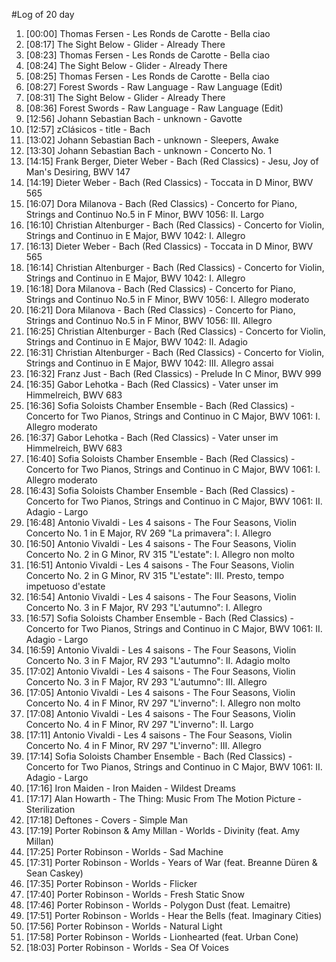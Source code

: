 #Log of 20 day

1. [00:00] Thomas Fersen - Les Ronds de Carotte - Bella ciao
1. [08:17] The Sight Below - Glider - Already There
1. [08:23] Thomas Fersen - Les Ronds de Carotte - Bella ciao
1. [08:24] The Sight Below - Glider - Already There
1. [08:25] Thomas Fersen - Les Ronds de Carotte - Bella ciao
1. [08:27] Forest Swords - Raw Language - Raw Language (Edit)
1. [08:31] The Sight Below - Glider - Already There
1. [08:36] Forest Swords - Raw Language - Raw Language (Edit)
1. [12:56] Johann Sebastian Bach - unknown - Gavotte
1. [12:57] zClásicos - title - Bach
1. [13:02] Johann Sebastian Bach - unknown - Sleepers, Awake
1. [13:30] Johann Sebastian Bach - unknown - Concerto No. 1
1. [14:15] Frank Berger, Dieter Weber - Bach (Red Classics) - Jesu, Joy of Man's Desiring, BWV 147
1. [14:19] Dieter Weber - Bach (Red Classics) - Toccata in D Minor, BWV 565
1. [16:07] Dora Milanova - Bach (Red Classics) - Concerto for Piano, Strings and Continuo No.5 in F Minor, BWV 1056: II. Largo
1. [16:10] Christian Altenburger - Bach (Red Classics) - Concerto for Violin, Strings and Continuo in E Major, BWV 1042: I. Allegro
1. [16:13] Dieter Weber - Bach (Red Classics) - Toccata in D Minor, BWV 565
1. [16:14] Christian Altenburger - Bach (Red Classics) - Concerto for Violin, Strings and Continuo in E Major, BWV 1042: I. Allegro
1. [16:18] Dora Milanova - Bach (Red Classics) - Concerto for Piano, Strings and Continuo No.5 in F Minor, BWV 1056: I. Allegro moderato
1. [16:21] Dora Milanova - Bach (Red Classics) - Concerto for Piano, Strings and Continuo No.5 in F Minor, BWV 1056: III. Allegro
1. [16:25] Christian Altenburger - Bach (Red Classics) - Concerto for Violin, Strings and Continuo in E Major, BWV 1042: II. Adagio
1. [16:31] Christian Altenburger - Bach (Red Classics) - Concerto for Violin, Strings and Continuo in E Major, BWV 1042: III. Allegro assai
1. [16:32] Franz Just - Bach (Red Classics) - Prelude In C Minor, BWV 999
1. [16:35] Gabor Lehotka - Bach (Red Classics) - Vater unser im Himmelreich, BWV 683
1. [16:36] Sofia Soloists Chamber Ensemble - Bach (Red Classics) - Concerto for Two Pianos, Strings and Continuo in C Major, BWV 1061: I. Allegro moderato
1. [16:37] Gabor Lehotka - Bach (Red Classics) - Vater unser im Himmelreich, BWV 683
1. [16:40] Sofia Soloists Chamber Ensemble - Bach (Red Classics) - Concerto for Two Pianos, Strings and Continuo in C Major, BWV 1061: I. Allegro moderato
1. [16:43] Sofia Soloists Chamber Ensemble - Bach (Red Classics) - Concerto for Two Pianos, Strings and Continuo in C Major, BWV 1061: II. Adagio - Largo
1. [16:48] Antonio Vivaldi - Les 4 saisons - The Four Seasons, Violin Concerto No. 1 in E Major, RV 269 "La primavera": I. Allegro
1. [16:50] Antonio Vivaldi - Les 4 saisons - The Four Seasons, Violin Concerto No. 2 in G Minor, RV 315 "L'estate": I. Allegro non molto
1. [16:51] Antonio Vivaldi - Les 4 saisons - The Four Seasons, Violin Concerto No. 2 in G Minor, RV 315 "L'estate": III. Presto, tempo impetuoso d'estate
1. [16:54] Antonio Vivaldi - Les 4 saisons - The Four Seasons, Violin Concerto No. 3 in F Major, RV 293 "L'autumno": I. Allegro
1. [16:57] Sofia Soloists Chamber Ensemble - Bach (Red Classics) - Concerto for Two Pianos, Strings and Continuo in C Major, BWV 1061: II. Adagio - Largo
1. [16:59] Antonio Vivaldi - Les 4 saisons - The Four Seasons, Violin Concerto No. 3 in F Major, RV 293 "L'autumno": II. Adagio molto
1. [17:02] Antonio Vivaldi - Les 4 saisons - The Four Seasons, Violin Concerto No. 3 in F Major, RV 293 "L'autumno": III. Allegro
1. [17:05] Antonio Vivaldi - Les 4 saisons - The Four Seasons, Violin Concerto No. 4 in F Minor, RV 297 "L'inverno": I. Allegro non molto
1. [17:08] Antonio Vivaldi - Les 4 saisons - The Four Seasons, Violin Concerto No. 4 in F Minor, RV 297 "L'inverno": II. Largo
1. [17:11] Antonio Vivaldi - Les 4 saisons - The Four Seasons, Violin Concerto No. 4 in F Minor, RV 297 "L'inverno": III. Allegro
1. [17:14] Sofia Soloists Chamber Ensemble - Bach (Red Classics) - Concerto for Two Pianos, Strings and Continuo in C Major, BWV 1061: II. Adagio - Largo
1. [17:16] Iron Maiden - Iron Maiden - Wildest Dreams
1. [17:17] Alan Howarth - The Thing: Music From The Motion Picture - Sterilization
1. [17:18] Deftones - Covers - Simple Man
1. [17:19] Porter Robinson & Amy Millan - Worlds - Divinity (feat. Amy Millan)
1. [17:25] Porter Robinson - Worlds - Sad Machine
1. [17:31] Porter Robinson - Worlds - Years of War (feat. Breanne Düren & Sean Caskey)
1. [17:35] Porter Robinson - Worlds - Flicker
1. [17:40] Porter Robinson - Worlds - Fresh Static Snow
1. [17:46] Porter Robinson - Worlds - Polygon Dust (feat. Lemaitre)
1. [17:51] Porter Robinson - Worlds - Hear the Bells (feat. Imaginary Cities)
1. [17:56] Porter Robinson - Worlds - Natural Light
1. [17:58] Porter Robinson - Worlds - Lionhearted (feat. Urban Cone)
1. [18:03] Porter Robinson - Worlds - Sea Of Voices
